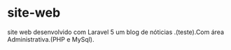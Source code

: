 # site-web
site web desenvolvido com Laravel 5 um blog de nóticias .(teste).Com área Administrativa.(PHP e MySql).
